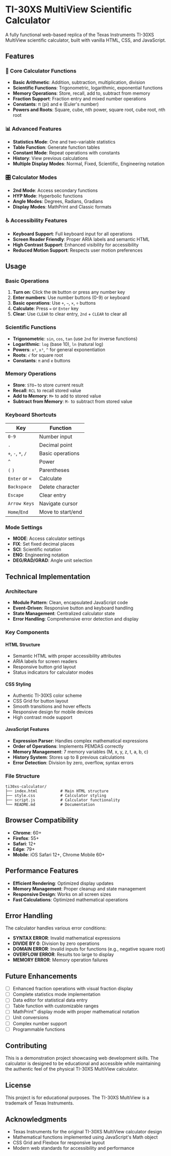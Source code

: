 # TI-30XS MultiView Scientific Calculator

A fully functional web-based replica of the Texas Instruments TI-30XS MultiView scientific calculator, built with vanilla HTML, CSS, and JavaScript.

## Features

### 🧮 Core Calculator Functions

- **Basic Arithmetic**: Addition, subtraction, multiplication, division
- **Scientific Functions**: Trigonometric, logarithmic, exponential functions
- **Memory Operations**: Store, recall, add to, subtract from memory
- **Fraction Support**: Fraction entry and mixed number operations
- **Constants**: π (pi) and e (Euler's number)
- **Powers and Roots**: Square, cube, nth power, square root, cube root, nth root

### 📊 Advanced Features

- **Statistics Mode**: One and two-variable statistics
- **Table Function**: Generate function tables
- **Constant Mode**: Repeat operations with constants
- **History**: View previous calculations
- **Multiple Display Modes**: Normal, Fixed, Scientific, Engineering notation

### 🎛️ Calculator Modes

- **2nd Mode**: Access secondary functions
- **HYP Mode**: Hyperbolic functions
- **Angle Modes**: Degrees, Radians, Gradians
- **Display Modes**: MathPrint and Classic formats

### ♿ Accessibility Features

- **Keyboard Support**: Full keyboard input for all operations
- **Screen Reader Friendly**: Proper ARIA labels and semantic HTML
- **High Contrast Support**: Enhanced visibility for accessibility
- **Reduced Motion Support**: Respects user motion preferences

## Usage

### Basic Operations

1. **Turn on**: Click the `ON` button or press any number key
2. **Enter numbers**: Use number buttons (0-9) or keyboard
3. **Basic operations**: Use `+`, `−`, `×`, `÷` buttons
4. **Calculate**: Press `=` or `Enter` key
5. **Clear**: Use `CLEAR` to clear entry, `2nd` + `CLEAR` to clear all

### Scientific Functions

- **Trigonometric**: `sin`, `cos`, `tan` (use `2nd` for inverse functions)
- **Logarithmic**: `log` (base 10), `ln` (natural log)
- **Powers**: `x²`, `x³`, `^` for general exponentiation
- **Roots**: `√` for square root
- **Constants**: `π` and `e` buttons

### Memory Operations

- **Store**: `STO→` to store current result
- **Recall**: `RCL` to recall stored value
- **Add to Memory**: `M+` to add to stored value
- **Subtract from Memory**: `M-` to subtract from stored value

### Keyboard Shortcuts

| Key                | Function          |
| ------------------ | ----------------- |
| `0-9`              | Number input      |
| `.`                | Decimal point     |
| `+`, `-`, `*`, `/` | Basic operations  |
| `^`                | Power             |
| `(` `)`            | Parentheses       |
| `Enter` or `=`     | Calculate         |
| `Backspace`        | Delete character  |
| `Escape`           | Clear entry       |
| `Arrow Keys`       | Navigate cursor   |
| `Home`/`End`       | Move to start/end |

### Mode Settings

- **MODE**: Access calculator settings
- **FIX**: Set fixed decimal places
- **SCI**: Scientific notation
- **ENG**: Engineering notation
- **DEG/RAD/GRAD**: Angle unit selection

## Technical Implementation

### Architecture

- **Module Pattern**: Clean, encapsulated JavaScript code
- **Event-Driven**: Responsive button and keyboard handling
- **State Management**: Centralized calculator state
- **Error Handling**: Comprehensive error detection and display

### Key Components

#### HTML Structure

- Semantic HTML with proper accessibility attributes
- ARIA labels for screen readers
- Responsive button grid layout
- Status indicators for calculator modes

#### CSS Styling

- Authentic TI-30XS color scheme
- CSS Grid for button layout
- Smooth transitions and hover effects
- Responsive design for mobile devices
- High contrast mode support

#### JavaScript Features

- **Expression Parser**: Handles complex mathematical expressions
- **Order of Operations**: Implements PEMDAS correctly
- **Memory Management**: 7 memory variables (M, x, y, z, t, a, b, c)
- **History System**: Stores up to 8 previous calculations
- **Error Detection**: Division by zero, overflow, syntax errors

### File Structure

```
ti30xs-calculator/
├── index.html          # Main HTML structure
├── style.css           # Calculator styling
├── script.js           # Calculator functionality
└── README.md           # Documentation
```

## Browser Compatibility

- **Chrome**: 60+
- **Firefox**: 55+
- **Safari**: 12+
- **Edge**: 79+
- **Mobile**: iOS Safari 12+, Chrome Mobile 60+

## Performance Features

- **Efficient Rendering**: Optimized display updates
- **Memory Management**: Proper cleanup and state management
- **Responsive Design**: Works on all screen sizes
- **Fast Calculations**: Optimized mathematical operations

## Error Handling

The calculator handles various error conditions:

- **SYNTAX ERROR**: Invalid mathematical expressions
- **DIVIDE BY 0**: Division by zero operations
- **DOMAIN ERROR**: Invalid inputs for functions (e.g., negative square root)
- **OVERFLOW ERROR**: Results too large to display
- **MEMORY ERROR**: Memory operation failures

## Future Enhancements

- [ ] Enhanced fraction operations with visual fraction display
- [ ] Complete statistics mode implementation
- [ ] Data editor for statistical data entry
- [ ] Table function with customizable ranges
- [ ] MathPrint™ display mode with proper mathematical notation
- [ ] Unit conversions
- [ ] Complex number support
- [ ] Programmable functions

## Contributing

This is a demonstration project showcasing web development skills. The calculator is designed to be educational and accessible while maintaining the authentic feel of the physical TI-30XS MultiView calculator.

## License

This project is for educational purposes. The TI-30XS MultiView is a trademark of Texas Instruments.

## Acknowledgments

- Texas Instruments for the original TI-30XS MultiView calculator design
- Mathematical functions implemented using JavaScript's Math object
- CSS Grid and Flexbox for responsive layout
- Modern web standards for accessibility and performance
